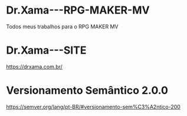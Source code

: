 # Dr.Xama---RPG-MAKER-MV
Todos meus trabalhos para o RPG MAKER MV

# Dr.Xama---SITE
https://drxama.com.br/

# Versionamento Semântico 2.0.0
https://semver.org/lang/pt-BR/#versionamento-sem%C3%A2ntico-200
